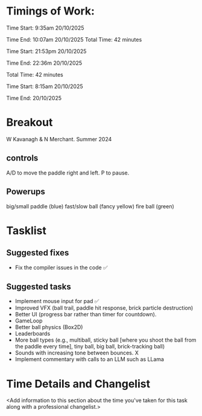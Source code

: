 # Timings of Work:

Time Start: 9:35am 20/10/2025

Time End: 10:07am 20/10/2025
Total Time: 42 minutes



Time Start: 21:53pm 20/10/2025

Time End: 22:36m 20/10/2025

Total Time: 42 minutes



Time Start: 8:15am 20/10/2025

Time End:  20/10/2025



# Breakout

W Kavanagh \& N Merchant. Summer 2024

## controls

A/D to move the paddle right and left.
P to pause.

## Powerups

big/small paddle (blue)
fast/slow ball (fancy yellow)
fire ball (green)

# Tasklist

## Suggested fixes

* Fix the compiler issues in the code ✅

## Suggested tasks

* Implement mouse input for pad ✅
* Improved VFX (ball trail, paddle hit response, brick particle destruction)
* Better UI (progress bar rather than timer for countdown).
* GameLoop
* Better ball physics (Box2D)
* Leaderboards
* More ball types (e.g., multiball, sticky ball \[where you shoot the ball from the paddle every time], tiny ball, big ball, brick-tracking ball)
* Sounds with increasing tone between bounces. X
* Implement commentary with calls to an LLM such as LLama

# Time Details and Changelist

<Add information to this section about the time you've taken for this task along with a professional changelist.>

